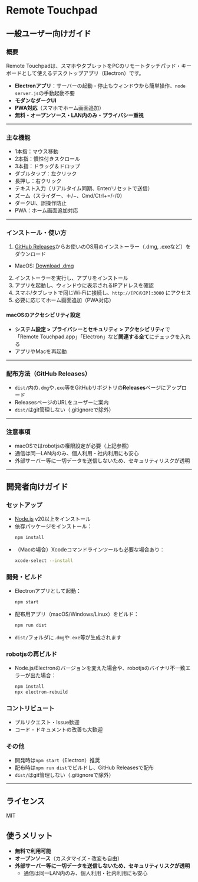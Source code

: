 # Remote Touchpad

## 一般ユーザー向けガイド

### 概要
Remote Touchpadは、スマホやタブレットをPCのリモートタッチパッド・キーボードとして使えるデスクトップアプリ（Electron）です。

- **Electronアプリ**：サーバーの起動・停止もウィンドウから簡単操作、`node server.js`の手動起動不要
- **モダンなダークUI**
- **PWA対応**（スマホでホーム画面追加）
- **無料・オープンソース・LAN内のみ・プライバシー重視**

---

### 主な機能
- 1本指：マウス移動
- 2本指：慣性付きスクロール
- 3本指：ドラッグ＆ドロップ
- ダブルタップ：左クリック
- 長押し：右クリック
- テキスト入力（リアルタイム同期、Enter/リセットで送信）
- ズーム（スライダー、＋/−、Cmd/Ctrl+=/-/0）
- ダークUI、誤操作防止
- PWA：ホーム画面追加対応

---

### インストール・使い方

1. [GitHub Releases](https://github.com/hrak0x59/remote-touchpad/releases)からお使いのOS用のインストーラー（.dmg, .exeなど）をダウンロード
- MacOS: [Download .dmg](https://github.com/hrak0x59/remote-touchpad/releases/download/v0.1.0-beta/Remote.Touchpad-1.0.0-arm64.dmg)
2. インストーラーを実行し、アプリをインストール
3. アプリを起動し、ウィンドウに表示されるIPアドレスを確認
4. スマホ/タブレットで同じWi-Fiに接続し、`http://[PCのIP]:3000` にアクセス
5. 必要に応じてホーム画面追加（PWA対応）

#### macOSのアクセシビリティ設定
- **システム設定 > プライバシーとセキュリティ > アクセシビリティ**で「Remote Touchpad.app」「Electron」など**関連する全て**にチェックを入れる
- アプリやMacを再起動

---

### 配布方法（GitHub Releases）
- `dist/`内の`.dmg`や`.exe`等をGitHubリポジトリの**Releases**ページにアップロード
- ReleasesページのURLをユーザーに案内
- `dist/`はgit管理しない（.gitignoreで除外）

---

### 注意事項
- macOSではrobotjsの権限設定が必要（上記参照）
- 通信は同一LAN内のみ、個人利用・社内利用にも安心
- 外部サーバー等に一切データを送信しないため、セキュリティリスクが透明

---

## 開発者向けガイド

### セットアップ
- [Node.js](https://nodejs.org/) v20以上をインストール
- 依存パッケージをインストール：
  ```sh
  npm install
  ```
- （Macの場合）Xcodeコマンドラインツールも必要な場合あり：
  ```sh
  xcode-select --install
  ```

### 開発・ビルド
- Electronアプリとして起動：
  ```sh
  npm start
  ```
- 配布用アプリ（macOS/Windows/Linux）をビルド：
  ```sh
  npm run dist
  ```
- `dist/`フォルダに`.dmg`や`.exe`等が生成されます

### robotjsの再ビルド
- Node.js/Electronのバージョンを変えた場合や、robotjsのバイナリ不一致エラーが出た場合：
  ```sh
  npm install
  npx electron-rebuild
  ```

### コントリビュート
- プルリクエスト・Issue歓迎
- コード・ドキュメントの改善も大歓迎

### その他
- 開発時は`npm start`（Electron）推奨
- 配布時は`npm run dist`でビルドし、GitHub Releasesで配布
- `dist/`はgit管理しない（.gitignoreで除外）

---

## ライセンス
MIT

## 使うメリット
- **無料で利用可能**
- **オープンソース**（カスタマイズ・改変も自由）
- **外部サーバー等に一切データを送信しないため、セキュリティリスクが透明**
  - 通信は同一LAN内のみ、個人利用・社内利用にも安心 